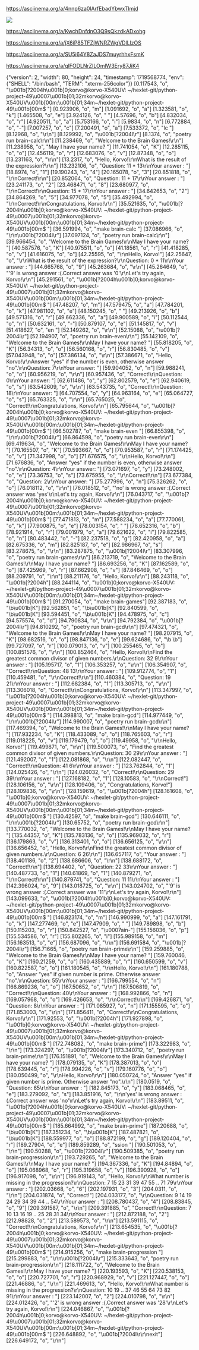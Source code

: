 https://asciinema.org/a/4nnp6za0lArfEbadYbwxTlmjd

<a href="https://codeclimate.com/github/Korvo-iam/python-project-49/maintainability"><img src="https://api.codeclimate.com/v1/badges/1d71d580ba31029ddb01/maintainability" /></a>

https://asciinema.org/a/KwchDnfdnO3Q9sQkzdkADxohg

https://asciinema.org/a/jX6iP85TFZjWNRZWgVDlLlzOS

https://asciinema.org/a/SU5i64Y8ZaJDS7muyrhhxFsmK

https://asciinema.org/a/qlFODLNrZILOmlW3Ery87JiK4

{"version": 2, "width": 80, "height": 24, "timestamp": 1719568774, "env": {"SHELL": "/bin/bash", "TERM": "xterm-256color"}}
[0.117543, "o", "\u001b[?2004h\u001b]0;korvo@korvo-X540UV: ~/hexlet-git/python-project-49\u0007\u001b[01;32mkorvo@korvo-X540UV\u001b[00m:\u001b[01;34m~/hexlet-git/python-project-49\u001b[00m$ "]
[0.923906, "o", "m"]
[1.091692, "o", "a"]
[1.323581, "o", "k"]
[1.465508, "o", "e"]
[3.924126, "o", " "]
[4.57696, "o", "b"]
[4.832034, "o", "r"]
[4.920511, "o", "a"]
[5.753166, "o", "i"]
[5.9834, "o", "n"]
[6.772884, "o", "-"]
[7.007257, "o", "c"]
[7.200491, "o", "a"]
[7.533372, "o", "lc "]
[8.12968, "o", "\r\n"]
[8.129992, "o", "\u001b[?2004l\r"]
[8.1374, "o", "poetry run brain-calc\r\n"]
[11.238469, "o", "Welcome to the Brain Games!\r\n"]
[11.238958, "o", "May I have your name? "]
[11.741054, "o", "K"]
[12.285115, "o", "o"]
[12.456119, "o", "r"]
[12.683076, "o", "v"]
[12.87348, "o", "o"]
[13.231163, "o", "\r\n"]
[13.2317, "o", "Hello, Korvo!\r\nWhat is the result of the expression?\r\n"]
[13.232106, "o", "Question: 11 * 13\r\nYour answer : "]
[18.8974, "o", "1"]
[19.190243, "o", "4"]
[20.165078, "o", "3"]
[20.851818, "o", "\r\nCorrect!\r\n"]
[20.852064, "o", "Question: 11 + 17\r\nYour answer : "]
[23.241173, "o", "2"]
[23.468471, "o", "8"]
[23.680977, "o", "\r\nCorrect!\r\nQuestion: 15 * 17\r\nYour answer : "]
[34.642653, "o", "2"]
[34.864269, "o", "5"]
[34.977078, "o", "5"]
[35.492994, "o", "\r\nCorrect!\r\nCongratulations, Korvo!\r\n"]
[35.521635, "o", "\u001b[?2004h\u001b]0;korvo@korvo-X540UV: ~/hexlet-git/python-project-49\u0007\u001b[01;32mkorvo@korvo-X540UV\u001b[00m:\u001b[01;34m~/hexlet-git/python-project-49\u001b[00m$ "]
[36.591994, "o", "make brain-calc "]
[37.086966, "o", "\r\n\u001b[?2004l\r"]
[37.097124, "o", "poetry run brain-calc\r\n"]
[39.966454, "o", "Welcome to the Brain Games!\r\nMay I have your name? "]
[40.587576, "o", "K"]
[40.975511, "o", "o"]
[41.18561, "o", "r"]
[41.418285, "o", "v"]
[41.616075, "o", "o"]
[42.25595, "o", "\r\nHello, Korvo!"]
[42.25647, "o", "\r\nWhat is the result of the expression?\r\nQuestion: 0 * 11\r\nYour answer : "]
[44.665768, "o", "9"]
[45.263684, "o", "\r\n"]
[45.264649, "o", "'9' is wrong answer :(.Correct answer was '0'\r\nLet's try again, Korvo!\r\n"]
[45.291561, "o", "\u001b[?2004h\u001b]0;korvo@korvo-X540UV: ~/hexlet-git/python-project-49\u0007\u001b[01;32mkorvo@korvo-X540UV\u001b[00m:\u001b[01;34m~/hexlet-git/python-project-49\u001b[00m$ "]
[47.48207, "o", "m"]
[47.579475, "o", "a"]
[47.784201, "o", "k"]
[47.981102, "o", "e"]
[48.150245, "o", " "]
[49.213926, "o", "b"]
[49.571316, "o", "r"]
[49.662336, "o", "a"]
[49.900589, "o", "i"]
[50.112544, "o", "n"]
[50.632161, "o", "-"]
[50.879107, "o", "e"]
[51.145817, "o", "v"]
[51.418627, "o", "en "]
[52.149262, "o", "\r\n"]
[52.15088, "o", "\u001b[?2004l\r"]
[52.194907, "o", "poetry run brain-even\r\n"]
[55.142109, "o", "Welcome to the Brain Games!\r\nMay I have your name? "]
[55.818205, "o", "K"]
[56.34313, "o", "o"]
[56.560168, "o", "r"]
[56.830485, "o", "v"]
[57.043948, "o", "o"]
[57.386134, "o", "\r\n"]
[57.386671, "o", "Hello, Korvo!\r\nAnswer \"yes\" if the number is even, otherwise answer \"no\".\r\nQuestion: 7\r\nYour answer: "]
[59.904052, "o", "n"]
[59.988241, "o", "o"]
[60.956219, "o", "\r\n"]
[60.957436, "o", "Correct!\r\nQuestion: 0\r\nYour answer: "]
[62.611486, "o", "y"]
[62.802579, "o", "e"]
[62.940619, "o", "s"]
[63.542609, "o", "\r\n"]
[63.543735, "o", "Correct!\r\nQuestion: 18\r\nYour answer: "]
[64.707554, "o", "y"]
[64.963164, "o", "e"]
[65.064727, "o", "s"]
[65.763325, "o", "\r\n"]
[65.765025, "o", "Correct!\r\nCongratulations, Korvo!\r\n"]
[65.795644, "o", "\u001b[?2004h\u001b]0;korvo@korvo-X540UV: ~/hexlet-git/python-project-49\u0007\u001b[01;32mkorvo@korvo-X540UV\u001b[00m:\u001b[01;34m~/hexlet-git/python-project-49\u001b[00m$ "]
[66.502787, "o", "make brain-even "]
[66.855398, "o", "\r\n\u001b[?2004l\r"]
[66.864598, "o", "poetry run brain-even\r\n"]
[69.419634, "o", "Welcome to the Brain Games!\r\nMay I have your name? "]
[70.165507, "o", "K"]
[70.593667, "o", "o"]
[70.953587, "o", "r"]
[71.174425, "o", "v"]
[71.347998, "o", "o"]
[71.676575, "o", "\r\nHello, Korvo!\r\n"]
[71.676836, "o", "Answer \"yes\" if the number is even, otherwise answer \"no\".\r\nQuestion: 4\r\nYour answer: "]
[73.071697, "o", "y"]
[73.248002, "o", "e"]
[73.36753, "o", "s"]
[73.675955, "o", "\r\nCorrect!\r\n"]
[73.677384, "o", "Question: 2\r\nYour answer: "]
[75.277996, "o", "n"]
[75.326262, "o", "o"]
[76.018112, "o", "\r\n"]
[76.018512, "o", "'no' is wrong answer :(.Correct answer was 'yes'\r\nLet's try again, Korvo!\r\n"]
[76.043717, "o", "\u001b[?2004h\u001b]0;korvo@korvo-X540UV: ~/hexlet-git/python-project-49\u0007\u001b[01;32mkorvo@korvo-X540UV\u001b[00m:\u001b[01;34m~/hexlet-git/python-project-49\u001b[00m$ "]
[77.471813, "o", "m"]
[77.588234, "o", "a"]
[77.770061, "o", "k"]
[77.900875, "o", "e"]
[78.003154, "o", " "]
[78.652316, "o", "b"]
[78.921914, "o", "r"]
[79.001979, "o", "a"]
[79.621622, "o", "i"]
[79.822585, "o", "n"]
[80.483442, "o", "-"]
[82.237518, "o", "g"]
[82.420958, "o", "a"]
[82.675336, "o", "m"]
[82.825187, "o", "e"]
[82.986967, "o", "s"]
[83.278675, "o", "\r\n"]
[83.287875, "o", "\u001b[?2004l\r"]
[83.307996, "o", "poetry run brain-games\r\n"]
[86.213719, "o", "Welcome to the Brain Games!\r\nMay I have your name? "]
[86.693256, "o", "K"]
[87.162589, "o", "o"]
[87.425969, "o", "r"]
[87.662908, "o", "v"]
[87.846469, "o", "o"]
[88.209791, "o", "\r\n"]
[88.211176, "o", "Hello, Korvo!\r\n"]
[88.243118, "o", "\u001b[?2004h"]
[88.244114, "o", "\u001b]0;korvo@korvo-X540UV: ~/hexlet-git/python-project-49\u0007\u001b[01;32mkorvo@korvo-X540UV\u001b[00m:\u001b[01;34m~/hexlet-git/python-project-49\u001b[00m$ "]
[91.270054, "o", "make brain-games"]
[92.387183, "o", "\b\u001b[K"]
[92.562851, "o", "\b\u001b[K"]
[92.840599, "o", "\b\u001b[K"]
[93.594451, "o", "\b\u001b[K"]
[94.478975, "o", "c"]
[94.575574, "o", "d"]
[94.790834, "o", "\r\n"]
[94.792384, "o", "\u001b[?2004l\r"]
[94.810292, "o", "poetry run brain-gcd\r\n"]
[97.474321, "o", "Welcome to the Brain Games!\r\nMay I have your name? "]
[98.207915, "o", "K"]
[98.682516, "o", "o"]
[98.847136, "o", "e"]
[99.624686, "o", "\b \b"]
[99.727097, "o", "r"]
[100.079013, "o", "v"]
[100.255465, "o", "o"]
[100.851576, "o", "\r\n"]
[100.852464, "o", "Hello, Korvo!\r\nFind the greatest common divisor of given numbers.\r\nQuestion: 32 9\r\nYour answer : "]
[105.195717, "o", "1"]
[106.353257, "o", "\r\n"]
[106.354907, "o", "Correct!\r\nQuestion: 48 13\r\nYour answer : "]
[109.912774, "o", "1"]
[110.459481, "o", "\r\nCorrect!\r\n"]
[110.460384, "o", "Question: 19 21\r\nYour answer : "]
[112.682384, "o", "1"]
[113.305713, "o", "\r\n"]
[113.306018, "o", "Correct!\r\nCongratulations, Korvo!\r\n"]
[113.347997, "o", "\u001b[?2004h\u001b]0;korvo@korvo-X540UV: ~/hexlet-git/python-project-49\u0007\u001b[01;32mkorvo@korvo-X540UV\u001b[00m:\u001b[01;34m~/hexlet-git/python-project-49\u001b[00m$ "]
[114.398813, "o", "make brain-gcd"]
[114.977449, "o", "\r\n\u001b[?2004l\r"]
[114.990007, "o", "poetry run brain-gcd\r\n"]
[117.469394, "o", "Welcome to the Brain Games!\r\nMay I have your name? "]
[117.932234, "o", "K"]
[118.433089, "o", "o"]
[118.765603, "o", "r"]
[119.018225, "o", "v"]
[119.179479, "o", "o"]
[119.49958, "o", "\r\nHello, Korvo!"]
[119.499871, "o", "\r\n"]
[119.500073, "o", "Find the greatest common divisor of given numbers.\r\nQuestion: 30 29\r\nYour answer : "]
[121.492007, "o", "1"]
[122.081868, "o", "\r\n"]
[122.082447, "o", "Correct!\r\nQuestion: 41 6\r\nYour answer : "]
[123.762844, "o", "1"]
[124.025426, "o", "\r\n"]
[124.026032, "o", "Correct!\r\nQuestion: 29 39\r\nYour answer : "]
[127.168182, "o", "1"]
[128.10583, "o", "\r\nCorrect!"]
[128.106156, "o", "\r\n"]
[128.109406, "o", "Congratulations, Korvo!"]
[128.109836, "o", "\r\n"]
[128.159619, "o", "\u001b[?2004h"]
[128.161608, "o", "\u001b]0;korvo@korvo-X540UV: ~/hexlet-git/python-project-49\u0007\u001b[01;32mkorvo@korvo-X540UV\u001b[00m:\u001b[01;34m~/hexlet-git/python-project-49\u001b[00m$ "]
[130.42597, "o", "make brain-gcd"]
[130.646111, "o", "\r\n\u001b[?2004l\r"]
[130.65752, "o", "poetry run brain-gcd\r\n"]
[133.770032, "o", "Welcome to the Brain Games!\r\nMay I have your name? "]
[135.44357, "o", "K"]
[135.783136, "o", "o"]
[135.969032, "o", "r"]
[136.179863, "o", "v"]
[136.313401, "o", "o"]
[136.656125, "o", "\r\n"]
[136.656452, "o", "Hello, Korvo!\r\nFind the greatest common divisor of given numbers.\r\nQuestion: 6 26\r\n"]
[136.657117, "o", "Your answer : "]
[138.401186, "o", "2"]
[138.686606, "o", "\r\n"]
[138.688172, "o", "Correct!\r\n"]
[138.694402, "o", "Question: 22 33\r\nYour answer : "]
[140.487733, "o", "1"]
[140.61869, "o", "1"]
[140.879271, "o", "\r\nCorrect!\r\n"]
[140.879741, "o", "Question: 11 11\r\nYour answer : "]
[142.396024, "o", "9"]
[143.018725, "o", "\r\n"]
[143.024702, "o", "'9' is wrong answer :(.Correct answer was '11'\r\nLet's try again, Korvo!\r\n"]
[143.099633, "o", "\u001b[?2004h\u001b]0;korvo@korvo-X540UV: ~/hexlet-git/python-project-49\u0007\u001b[01;32mkorvo@korvo-X540UV\u001b[00m:\u001b[01;34m~/hexlet-git/python-project-49\u001b[00m$ "]
[146.823174, "o", "m"]
[146.990999, "o", "a"]
[147.161791, "o", "k"]
[147.277469, "o", "e"]
[147.47909, "o", " "]
[149.789898, "o", "b"]
[150.115203, "o", "r"]
[150.842527, "o", "\u0007ain-"]
[155.156036, "o", "p"]
[155.534586, "o", "r"]
[155.802265, "o", "i"]
[155.989158, "o", "m"]
[156.163513, "o", "e"]
[156.687096, "o", "\r\n"]
[156.691584, "o", "\u001b[?2004l\r"]
[156.71665, "o", "poetry run brain-prime\r\n"]
[159.259885, "o", "Welcome to the Brain Games!\r\nMay I have your name? "]
[159.760046, "o", "K"]
[160.21259, "o", "o"]
[160.435889, "o", "r"]
[160.650599, "o", "v"]
[160.822587, "o", "o"]
[161.180545, "o", "\r\nHello, Korvo!\r\n"]
[161.180788, "o", "Answer \"yes\" if given number is prime. Otherwise answer \"no\".\r\nQuestion: 55\r\nYour answer : "]
[166.799554, "o", "n"]
[166.869236, "o", "o"]
[167.50652, "o", "\r\n"]
[167.506819, "o", "Correct!\r\nQuestion: 40\r\nYour answer : "]
[168.992866, "o", "n"]
[169.057968, "o", "o"]
[169.426653, "o", "\r\nCorrect!\r\n"]
[169.426871, "o", "Question: 8\r\nYour answer : "]
[171.085927, "o", "n"]
[171.155595, "o", "o"]
[171.853003, "o", "\r\n"]
[171.856411, "o", "Correct!\r\nCongratulations, Korvo!\r\n"]
[171.92553, "o", "\u001b[?2004h"]
[171.927898, "o", "\u001b]0;korvo@korvo-X540UV: ~/hexlet-git/python-project-49\u0007\u001b[01;32mkorvo@korvo-X540UV\u001b[00m:\u001b[01;34m~/hexlet-git/python-project-49\u001b[00m$ "]
[172.748082, "o", "make brain-prime"]
[173.322983, "o", "\r\n"]
[173.324297, "o", "\u001b[?2004l\r"]
[173.340712, "o", "poetry run brain-prime\r\n"]
[176.151891, "o", "Welcome to the Brain Games!\r\nMay I have your name? "]
[178.079135, "o", "K"]
[178.387013, "o", "o"]
[178.639445, "o", "r"]
[178.994226, "o", "v"]
[179.160776, "o", "o"]
[180.050499, "o", "\r\nHello, Korvo!\r\n"]
[180.050724, "o", "Answer \"yes\" if given number is prime. Otherwise answer \"no\".\r\n"]
[180.0519, "o", "Question: 65\r\nYour answer : "]
[182.845173, "o", "y"]
[183.068465, "o", "e"]
[183.279092, "o", "s"]
[183.851916, "o", "\r\n'yes' is wrong answer :(.Correct answer was 'no'\r\nLet's try again, Korvo!\r\n"]
[183.89511, "o", "\u001b[?2004h\u001b]0;korvo@korvo-X540UV: ~/hexlet-git/python-project-49\u0007\u001b[01;32mkorvo@korvo-X540UV\u001b[00m:\u001b[01;34m~/hexlet-git/python-project-49\u001b[00m$ "]
[185.664992, "o", "make brain-prime"]
[187.20688, "o", "\b\u001b[K"]
[187.351234, "o", "\b\u001b[K"]
[187.487821, "o", "\b\u001b[K"]
[188.559977, "o", "o"]
[188.872199, "o", "g"]
[189.120404, "o", "r"]
[189.27904, "o", "e"]
[189.859289, "o", "ssion "]
[190.501053, "o", "\r\n"]
[190.50288, "o", "\u001b[?2004l\r"]
[190.509385, "o", "poetry run brain-progression\r\n"]
[193.729265, "o", "Welcome to the Brain Games!\r\nMay I have your name? "]
[194.367336, "o", "K"]
[194.84894, "o", "o"]
[195.068968, "o", "r"]
[195.319658, "o", "v"]
[196.390928, "o", "o"]
[196.917098, "o", "\r\n"]
[196.919143, "o", "Hello, Korvo!\r\nWhat number is missing in the progression?\r\nQuestion: 7 15 23 31 39 47 55 .. 71 79\r\nYour answer : "]
[202.03668, "o", "6"]
[202.197931, "o", "3"]
[204.0311, "o", "\r\n"]
[204.031874, "o", "Correct!"]
[204.033177, "o", "\r\nQuestion: 9 14 19 24 29 34 39 44 .. 54\r\nYour answer : "]
[208.780437, "o", "4"]
[208.83845, "o", "9"]
[209.391587, "o", "\r\n"]
[209.391885, "o", "Correct!\r\nQuestion: 7 10 13 16 19 .. 25 28 31 34\r\nYour answer : "]
[212.872188, "o", "2"]
[212.98828, "o", "2"]
[213.589573, "o", "\r\n"]
[213.591115, "o", "Correct!\r\nCongratulations, Korvo!\r\n"]
[213.654535, "o", "\u001b[?2004h\u001b]0;korvo@korvo-X540UV: ~/hexlet-git/python-project-49\u0007\u001b[01;32mkorvo@korvo-X540UV\u001b[00m:\u001b[01;34m~/hexlet-git/python-project-49\u001b[00m$ "]
[214.915256, "o", "make brain-progression "]
[215.299883, "o", "\r\n\u001b[?2004l\r"]
[215.333643, "o", "poetry run brain-progression\r\n"]
[218.111722, "o", "Welcome to the Brain Games!\r\nMay I have your name? "]
[220.193593, "o", "K"]
[220.538153, "o", "o"]
[220.727701, "o", "r"]
[220.968929, "o", "v"]
[221.127447, "o", "o"]
[221.46886, "o", "\r\n"]
[221.469613, "o", "Hello, Korvo!\r\nWhat number is missing in the progression?\r\nQuestion: 10 19 .. 37 46 55 64 73 82 91\r\nYour answer : "]
[223.142007, "o", "2"]
[224.010798, "o", "\r\n"]
[224.012426, "o", "'2' is wrong answer :(.Correct answer was '28'\r\nLet's try again, Korvo!\r\n"]
[224.046867, "o", "\u001b[?2004h\u001b]0;korvo@korvo-X540UV: ~/hexlet-git/python-project-49\u0007\u001b[01;32mkorvo@korvo-X540UV\u001b[00m:\u001b[01;34m~/hexlet-git/python-project-49\u001b[00m$ "]
[226.648892, "o", "\u001b[?2004l\r\r\nexit"]
[226.649172, "o", "\r\n"]
